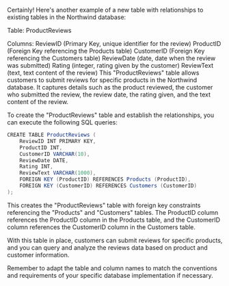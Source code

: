 Certainly! Here's another example of a new table with relationships to existing tables in the Northwind database:

Table: ProductReviews

Columns:
ReviewID (Primary Key, unique identifier for the review)
ProductID (Foreign Key referencing the Products table)
CustomerID (Foreign Key referencing the Customers table)
ReviewDate (date, date when the review was submitted)
Rating (integer, rating given by the customer)
ReviewText (text, text content of the review)
This "ProductReviews" table allows customers to submit reviews for specific products in the Northwind database. It captures details such as the product reviewed, the customer who submitted the review, the review date, the rating given, and the text content of the review.

To create the "ProductReviews" table and establish the relationships, you can execute the following SQL queries:

```csharp
CREATE TABLE ProductReviews (
    ReviewID INT PRIMARY KEY,
    ProductID INT,
    CustomerID VARCHAR(10),
    ReviewDate DATE,
    Rating INT,
    ReviewText VARCHAR(1000),
    FOREIGN KEY (ProductID) REFERENCES Products (ProductID),
    FOREIGN KEY (CustomerID) REFERENCES Customers (CustomerID)
);

```

This creates the "ProductReviews" table with foreign key constraints referencing the "Products" and "Customers" tables. The ProductID column references the ProductID column in the Products table, and the CustomerID column references the CustomerID column in the Customers table.

With this table in place, customers can submit reviews for specific products, and you can query and analyze the reviews data based on product and customer information.

Remember to adapt the table and column names to match the conventions and requirements of your specific database implementation if necessary.
